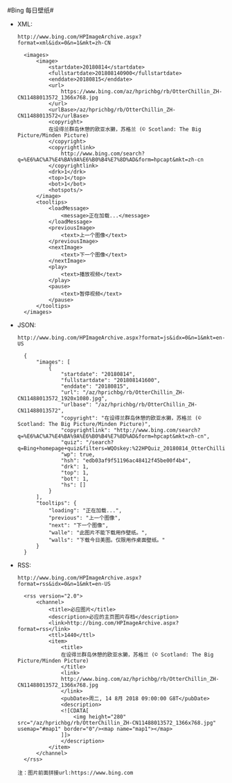 #Bing 每日壁纸#


- XML: 

	`http://www.bing.com/HPImageArchive.aspx?format=xml&idx=0&n=1&mkt=zh-CN`

		<images>
			<image>
				<startdate>20180814</startdate>
				<fullstartdate>201808140900</fullstartdate>
				<enddate>20180815</enddate>
				<url>
					https://www.bing.com/az/hprichbg/rb/OtterChillin_ZH-CN11488013572_1366x768.jpg
				</url>
				<urlBase>/az/hprichbg/rb/OtterChillin_ZH-CN11488013572</urlBase>
				<copyright>
				在设得兰群岛休憩的欧亚水獭，苏格兰 (© Scotland: The Big Picture/Minden Picture)
				</copyright>
				<copyrightlink>
					http://www.bing.com/search?q=%E6%AC%A7%E4%BA%9A%E6%B0%B4%E7%8D%AD&form=hpcapt&mkt=zh-cn
				</copyrightlink>
				<drk>1</drk>
				<top>1</top>
				<bot>1</bot>
				<hotspots/>
			</image>
			<tooltips>
				<loadMessage>
					<message>正在加载...</message>
				</loadMessage>
				<previousImage>
					<text>上一个图像</text>
				</previousImage>
				<nextImage>
					<text>下一个图像</text>
				</nextImage>
				<play>
					<text>播放视频</text>
				</play>
				<pause>
					<text>暂停视频</text>
				</pause>
			</tooltips>
		</images>


- JSON: 

	`http://www.bing.com/HPImageArchive.aspx?format=js&idx=0&n=1&mkt=en-US`

		{
		    "images": [
		        {
		            "startdate": "20180814",
		            "fullstartdate": "201808141600",
		            "enddate": "20180815",
		            "url": "/az/hprichbg/rb/OtterChillin_ZH-CN11488013572_1920x1080.jpg",
		            "urlbase": "/az/hprichbg/rb/OtterChillin_ZH-CN11488013572",
		            "copyright": "在设得兰群岛休憩的欧亚水獭，苏格兰 (© Scotland: The Big Picture/Minden Picture)",
		            "copyrightlink": "http://www.bing.com/search?q=%E6%AC%A7%E4%BA%9A%E6%B0%B4%E7%8D%AD&form=hpcapt&mkt=zh-cn",
		            "quiz": "/search?q=Bing+homepage+quiz&filters=WQOskey:%22HPQuiz_20180814_OtterChillin%22&FORM=HPQUIZ",
		            "wp": true,
		            "hsh": "edb03af9f51196ac48412f45be00f4b4",
		            "drk": 1,
		            "top": 1,
		            "bot": 1,
		            "hs": []
		        }
		    ],
		    "tooltips": {
		        "loading": "正在加载...",
		        "previous": "上一个图像",
		        "next": "下一个图像",
		        "walle": "此图片不能下载用作壁纸。",
		        "walls": "下载今日美图。仅限用作桌面壁纸。"
		    }
		}

- RSS: 
 	
 	`http://www.bing.com/HPImageArchive.aspx?format=rss&idx=0&n=1&mkt=en-US`
 	
	 	<rss version="2.0">
			<channel>
				<title>必应图片</title>
				<description>必应的主页图片存档</description>
				<link>http://bing.com/HPImageArchive.aspx?format=rss</link>
				<ttl>1440</ttl>
				<item>
					<title>
					在设得兰群岛休憩的欧亚水獭，苏格兰 (© Scotland: The Big Picture/Minden Picture)
					</title>
					<link>
					http://www.bing.com/az/hprichbg/rb/OtterChillin_ZH-CN11488013572_1366x768.jpg
					</link>
					<pubDate>周二, 14 8月 2018 09:00:00 G8T</pubDate>
					<description>
					<![CDATA[
						<img height="280" src="/az/hprichbg/rb/OtterChillin_ZH-CN11488013572_1366x768.jpg" usemap="#map1" border="0"/><map name="map1"></map>
					]]>
					</description>
				</item>
			</channel>
		</rss>
 	
 	
 	
 	`注：图片前面拼接url:https://www.bing.com`
 	